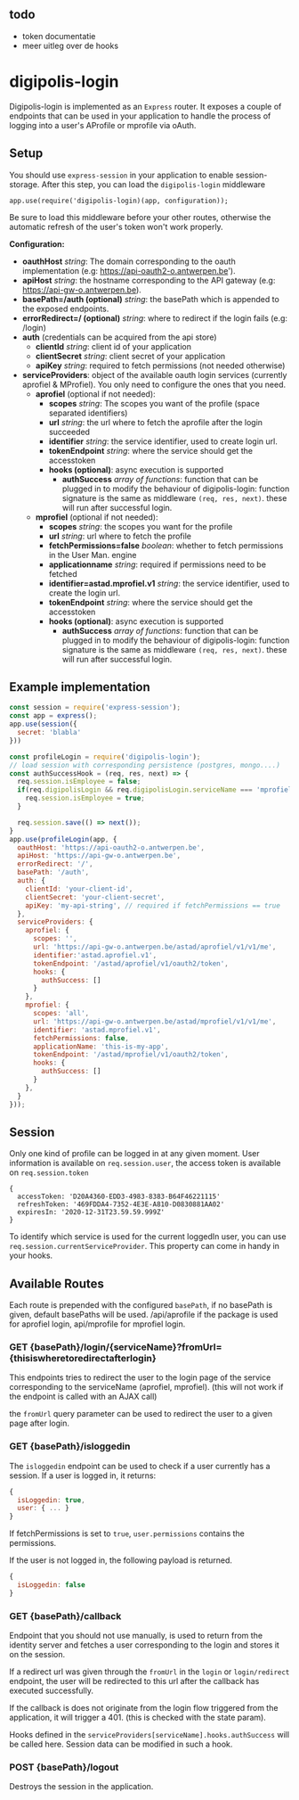 ## todo
- token documentatie
- meer uitleg over de hooks
# digipolis-login

Digipolis-login is implemented as an `Express` router. It exposes a couple of endpoints
that can be used in your application to handle the process of logging into a user's 
AProfile or mprofile via oAuth.

## Setup
You should use `express-session` in your application to enable session-storage.
After this step, you can load the `digipolis-login` middleware

`app.use(require('digipolis-login)(app, configuration));`

Be sure to load this middleware before your other routes, otherwise the automatic refresh of the user's token won't work properly.

**Configuration:**

- **oauthHost** *string*: The domain corresponding to the oauth implementation 
  (e.g: https://api-oauth2-o.antwerpen.be').
- **apiHost** *string*: the hostname corresponding to the API gateway (e.g: https://api-gw-o.antwerpen.be).
- **basePath=/auth (optional)** *string*: the basePath which is appended to the exposed endpoints.
- **errorRedirect=/ (optional)** *string*: where to redirect if the login fails (e.g: /login)
- **auth** (credentials can be acquired from the api store)
  - **clientId** *string*: client id of your application
  - **clientSecret** *string*: client secret of your application
  - **apiKey** *string*: required to fetch permissions (not needed otherwise)
- **serviceProviders**: object of the available oauth login services (currently aprofiel & MProfiel). You only need to configure the ones that you need.
  - **aprofiel** (optional if not needed): 
    - **scopes** *string*: The scopes you want of the profile (space separated identifiers)
    - **url** *string*: the url where to fetch the aprofile after the login succeeded
    - **identifier** *string*: the service identifier, used to create login url.
    - **tokenEndpoint** *string*: where the service should get the accesstoken
    - **hooks (optional)**: async execution is supported
      - **authSuccess**  *array of functions*: function that can be plugged in to modify the behaviour of digipolis-login: function signature is the same as middleware `(req, res, next)`. these will run after successful login.
  - **mprofiel** (optional if not needed):
    - **scopes** *string*: the scopes you want for the profile
    - **url** *string*: url where to fetch the profile
    - **fetchPermissions=false** *boolean*: whether to fetch permissions in the User Man. engine
    - **applicationname** *string*: required if permissions need to be fetched 
    - **identifier=astad.mprofiel.v1** *string*: the service identifier, used to create the login url.
     - **tokenEndpoint** *string*: where the service should get the accesstoken
    - **hooks (optional)**: async execution is supported
      - **authSuccess**  *array of functions*: function that can be plugged in to modify the behaviour of digipolis-login: function signature is the same as middleware `(req, res, next)`. these will run after successful login.


## Example implementation
```js
const session = require('express-session');
const app = express();
app.use(session({
  secret: 'blabla'
}))

const profileLogin = require('digipolis-login');
// load session with corresponding persistence (postgres, mongo....)
const authSuccessHook = (req, res, next) => {
  req.session.isEmployee = false;
  if(req.digipolisLogin && req.digipolisLogin.serviceName === 'mprofiel') {
    req.session.isEmployee = true;
  }

  req.session.save(() => next());
} 
app.use(profileLogin(app, {
  oauthHost: 'https://api-oauth2-o.antwerpen.be',
  apiHost: 'https://api-gw-o.antwerpen.be',
  errorRedirect: '/',
  basePath: '/auth',
  auth: {
    clientId: 'your-client-id',
    clientSecret: 'your-client-secret',
    apiKey: 'my-api-string', // required if fetchPermissions == true
  },
  serviceProviders: {
    aprofiel: {
      scopes: '',
      url: 'https://api-gw-o.antwerpen.be/astad/aprofiel/v1/v1/me',
      identifier:'astad.aprofiel.v1',
      tokenEndpoint: '/astad/aprofiel/v1/oauth2/token',
      hooks: {
        authSuccess: []
      }
    },
    mprofiel: {
      scopes: 'all',
      url: 'https://api-gw-o.antwerpen.be/astad/mprofiel/v1/v1/me',
      identifier: 'astad.mprofiel.v1',
      fetchPermissions: false,
      applicationName: 'this-is-my-app',
      tokenEndpoint: '/astad/mprofiel/v1/oauth2/token',
      hooks: {
        authSuccess: []
      }
    },
  }
}));
```

## Session 
Only one kind of profile can be logged in at any given moment. User information is available on `req.session.user`, the access token is available on `req.session.token`

```
{
  accessToken: 'D20A4360-EDD3-4983-8383-B64F46221115'
  refreshToken: '469FDDA4-7352-4E3E-A810-D0830881AA02'
  expiresIn: '2020-12-31T23.59.59.999Z'
}
```
To identify which service is used for the current loggedIn user, you can use 
`req.session.currentServiceProvider`. This property can come in handy in your hooks.
## Available Routes

Each route is prepended with the configured `basePath`, if no basePath is given,
default basePaths will be used. /api/aprofile if the package is used for aprofiel login,
api/mprofile for mprofiel login.


### GET {basePath}/login/{serviceName}?fromUrl={thisiswheretoredirectafterlogin}
This endpoints tries to redirect the user to the login page of the service corresponding to the serviceName (aprofiel, mprofiel).
(this will not work if the endpoint is called with an AJAX call)

the `fromUrl` query parameter can be used to redirect the user to a given page
after login.

### GET {basePath}/isloggedin

The `isloggedin` endpoint can be used to check if a user currently has a session. If a user is logged in, it returns:
```js
{
  isLoggedin: true,
  user: { ... }
}
```
If fetchPermissions is set to `true`, `user.permissions` contains the permissions.  

If the user is not logged in, the following payload is returned.
```js
{
  isLoggedin: false
}
```

### GET {basePath}/callback

Endpoint that you should not use manually, is used to return from the identity server and fetches a user corresponding to the login and stores it on the session.

If a redirect url was given through the `fromUrl` in the `login` or `login/redirect` endpoint, the user will be redirected to this url after the callback has executed successfully.

If the callback is does not originate from the login flow triggered from the application,
it will trigger a 401. (this is checked with the state param).

Hooks defined in the `serviceProviders[serviceName].hooks.authSuccess` will be called here.
Session data can be modified in such a hook.

### POST {basePath}/logout

Destroys the session in the application.

